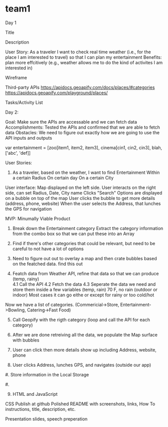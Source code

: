 # team1
Day 1

Title


Description


User Story:
As a traveler
I want to check real time weather (i.e., for the place I am interested to travel) so that I can plan my entertainment
Benefits: plan more effcitively (e.g., weather allows me to do the kind of activites I am interested in)

Wireframe


Third-party APIs
<weather API>
https://apidocs.geoapify.com/docs/places/#categories
https://apidocs.geoapify.com/playground/places/

Tasks/Activity List

Day 2:

Goal: Make sure the APIs are accessable and we can fetch data
Accomplishments: Tested the APIs and confirmed that we are able to fetch data
Obstacles: We need to figure out exactly how we are going to use the API inputs and outputs


var entertainment = [zoo[item1, item2, item3], cinema[cin1, cin2, cin3], blah, ['abc', 'def]]



User Stories:
1. As a traveler, based on the weather, I want to find
	Entertainment
	Within a certain Radius
	On certain day
	On a certain City

User interface: 
Map displayed on the left side.
User interacts on the right side, can set Radius, Date, City name
Clicks "Search"
Options are displayed on a bubble on top of the map
User clicks the bubble to get more details (address, phone, website)
When the user selects the Address, that lunches the GPS for navigation

MVP: Minumally Viable Product

1. Break down the Entertainment category
	Extract the category information from the combo box so that we can put these into an Array
2. Find if there's other categories that could be relevant, but need to be careful to not have a lot of options

3. Need to figure out out to overlay a map and then crate bubbles based on the featched data.
	find this out

4. Featch data from Weather API, refine that data so that we can produce (temp, rainy)	
	4.1 Call the API
	4.2 Fetch the data
	4.3 Seperate the data we need and store them inside a few variables (temp, rain)
		70 F, no rain (outdoor or indoor)
		Most cases it can go eithe or except for rainy or too cold/hot

Now we have a list of categories. (Commericial->Store, Entertainment->Bowling, Catering->Fast Food)


5. Call Geopify with the rigth category (loop and call the API for each category)   

6. After we are done retreiving all the data, we populate the Map surface with bubbles

7. User can click then more details show up including Address, website, phone

8. User clicks Address, lunches GPS, and navigates (outside our app)

#. Store information in the Local Storage

#.

9. HTML and JavaScript

CSS 
Publish at github
Polished README with screenshots, links, How To instructions, title, description, etc.

Presentation slides, speech preperation	
	












